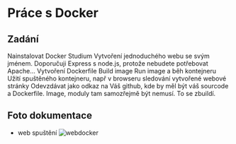 # Práce s Docker 


## Zadání
Nainstalovat Docker
Studium
Vytvoření jednoduchého webu se svým jménem. Doporučuji Express s node.js, protože nebudete potřebovat Apache...
Vytvoření Dockerfile
Build image
Run image a běh kontejneru
Užití spuštěného kontejneru, např v browseru sledování vytvořené webové stránky
Odevzdávat jako odkaz na Váš github, kde by měl být váš sourcode a Dockerfile. Image, moduly tam samozřejmě být nemusí. To se zbuildí.

## Foto dokumentace 
- web spuštění
![webdocker](https://user-images.githubusercontent.com/90351003/227781466-bbfc45f1-8d23-45ec-adf3-529c4b3fa855.png)
